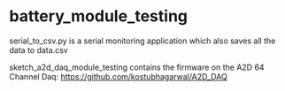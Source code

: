 # battery_module_testing

serial_to_csv.py is a serial monitoring application which also saves all the data to data.csv

sketch_a2d_daq_module_testing contains the firmware on the A2D 64 Channel Daq: https://github.com/kostubhagarwal/A2D_DAQ
